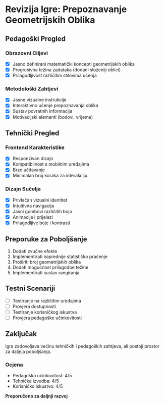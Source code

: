 # Revizija Igre: Prepoznavanje Geometrijskih Oblika

## Pedagoški Pregled

### Obrazovni Ciljevi
- [x] Jasno definirani matematički koncepti geometrijskih oblika
- [x] Progresivna težina zadataka (dodani složeniji oblici)
- [x] Prilagodljivost različitim stilovima učenja

### Metodološki Zahtjevi
- [x] Jasne vizualne instrukcije
- [x] Interaktivno učenje prepoznavanja oblika
- [x] Sustav povratnih informacija
- [x] Motivacijski elementi (bodovi, vrijeme)

## Tehnički Pregled

### Frontend Karakteristike
- [x] Responzivan dizajn
- [x] Kompatibilnost s mobilnim uređajima
- [x] Brzo učitavanje
- [x] Minimalan broj koraka za interakciju

### Dizajn Sučelja
- [x] Privlačan vizualni identitet
- [x] Intuitivna navigacija
- [x] Jasni gumbovi različitih boja
- [x] Animacije i prijelazi
- [x] Prilagodljive boje i kontrasti

## Preporuke za Poboljšanje
1. Dodati zvučne efekte
2. Implementirati naprednije statističko praćenje
3. Proširiti broj geometrijskih oblika
4. Dodati mogućnost prilagodbe težine
5. Implementirati sustav rangiranja

## Testni Scenariji
- [ ] Testiranje na različitim uređajima
- [ ] Provjera dostupnosti
- [ ] Testiranje korisničkog iskustva
- [ ] Provjera pedagoške učinkovitosti

## Zaključak
Igra zadovoljava većinu tehničkih i pedagoških zahtjeva, ali postoji prostor za daljnja poboljšanja.

### Ocjena
- Pedagoška učinkovitost: 4/5
- Tehnička izvedba: 4/5
- Korisničko iskustvo: 4/5

**Preporučeno za daljnji razvoj**
